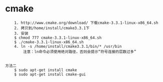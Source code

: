# cmake

		1. http://www.cmake.org/download/ 下载cmake-3.3.1-linux-x86_64.sh
		2. 拷贝到/home/install/cmake3.3.1下
		3. 安装 
		$ chmod 777 cmake-3.3.1-linux-x86_64.sh
		$ ./cmake-3.3.1-linux-x86_64.sh
		4. ln -s /home/install/cmake3.3.1/bin/* /usr/bin
			注意：ln命令必须使用绝对路径，否则会提示“符号连接的层数过多”
		
																					方法二
		$ sudo apt-get install cmake
		$ sudo apt-get install cmake-gui

